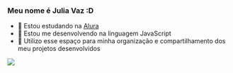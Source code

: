 ### Meu nome é Julia Vaz :D
- 🔭 Estou estudando na [Alura](https://www.alura.com.br)
- 🌱 Estou me desenvolvendo na linguagem JavaScript
- 💬 Utilizo esse espaço para minha organização e compartilhamento dos meu projetos desenvolvidos

![](https://media1.tenor.com/m/zE4ozkXHGWAAAAAC/sylveon.gif)
